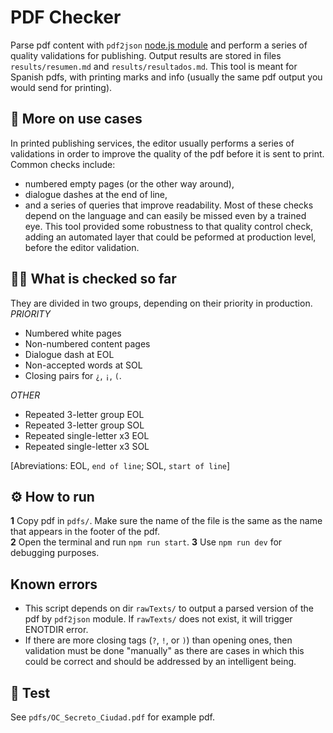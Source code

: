 # PDF Checker
Parse pdf content with `pdf2json` [node.js module](https://www.npmjs.com/package/pdf2json) and perform a series of quality validations for publishing. Output results are stored in files `results/resumen.md` and `results/resultados.md`. This tool is meant for Spanish pdfs, with printing marks and info (usually the same pdf output you would send for printing).

## 📖 More on use cases
In printed publishing services, the editor usually performs a series of validations in order to improve the quality of the pdf before it is sent to print. Common checks include: 
- numbered empty pages (or the other way around), 
- dialogue dashes at the end of line, 
- and a series of queries that improve readability. 
Most of these checks depend on the language and can easily be missed even by a trained eye. This tool provided some robustness to that quality control check, adding an automated layer that could be peformed at production level, before the editor validation.

## 🕵️‍♀️ What is checked so far
They are divided in two groups, depending on their priority in production.
*PRIORITY*
- Numbered white pages
- Non-numbered content pages
- Dialogue dash at EOL
- Non-accepted words at SOL
- Closing pairs for `¿`, `¡`, `(`.

*OTHER*
- Repeated 3-letter group EOL
- Repeated 3-letter group SOL
- Repeated single-letter x3 EOL
- Repeated single-letter x3 SOL

[Abreviations: EOL, `end of line`; SOL, `start of line`]

## ⚙️ How to run
**1** Copy pdf in `pdfs/`. Make sure the name of the file is the same as the name that appears in the footer of the pdf.  
**2** Open the terminal and run `npm run start`.
**3** Use `npm run dev` for debugging purposes.

## Known errors
- This script depends on dir `rawTexts/` to output a parsed version of the pdf by `pdf2json` module. If `rawTexts/` does not exist, it will trigger ENOTDIR error.
- If there are more closing tags (`?`, `!`, or `)`) than opening ones, then validation must be done "manually" as there are cases in which this could be correct and should be addressed by an intelligent being.

## 🧪 Test
See `pdfs/OC_Secreto_Ciudad.pdf` for example pdf.